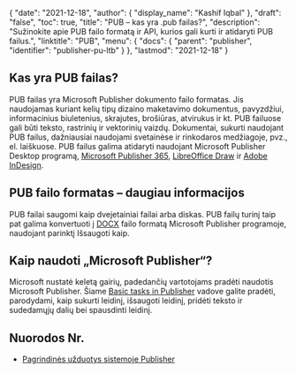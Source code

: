 {
  "date": "2021-12-18",
  "author": {
    "display_name": "Kashif Iqbal"
},
  "draft": "false",
  "toc": true,
  "title": "PUB – kas yra .pub failas?",
  "description": "Sužinokite apie PUB failo formatą ir API, kurios gali kurti ir atidaryti PUB failus.",
  "linktitle": "PUB",
  "menu": {
    "docs": {
      "parent": "publisher",
      "identifier": "publisher-pu-ltb"
}
},
  "lastmod": "2021-12-18"
}

## Kas yra PUB failas?

PUB failas yra Microsoft Publisher dokumento failo formatas. Jis naudojamas kuriant kelių tipų dizaino maketavimo dokumentus, pavyzdžiui, informacinius biuletenius, skrajutes, brošiūras, atvirukus ir kt. PUB failuose gali būti teksto, rastrinių ir vektorinių vaizdų. Dokumentai, sukurti naudojant PUB failus, dažniausiai naudojami svetainėse ir rinkodaros medžiagoje, pvz., el. laiškuose. PUB failus galima atidaryti naudojant Microsoft Publisher Desktop programą, [Microsoft Publisher 365](https://www.microsoft.com/en/microsoft-365), [LibreOffice Draw](https://www.libreoffice.org/discover/draw/) ir [Adobe InDesign](https://www.adobe.com/products/indesign.html).

## PUB failo formatas – daugiau informacijos

PUB failai saugomi kaip dvejetainiai failai arba diskas. PUB failų turinį taip pat galima konvertuoti į [DOCX](/word-processing/docx/) failo formatą Microsoft Publisher programoje, naudojant parinktį Išsaugoti kaip.

## Kaip naudoti „Microsoft Publisher“?

Microsoft nustatė keletą gairių, padedančių vartotojams pradėti naudotis Microsoft Publisher. Šiame [Basic tasks in Publisher](https://support.microsoft.com/en-us/office/basic-tasks-in-publisher-0e5ed249-1927-433f-a35c-63beb8216fcf) vadove galite pradėti, parodydami, kaip sukurti leidinį, išsaugoti leidinį, pridėti teksto ir sudedamųjų dalių bei spausdinti leidinį.

## Nuorodos Nr.

* [Pagrindinės užduotys sistemoje Publisher](https://support.microsoft.com/en-us/office/basic-tasks-in-publisher-0e5ed249-1927-433f-a35c-63beb8216fcf)


